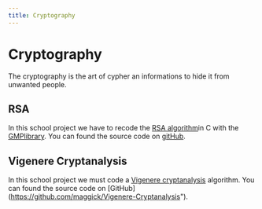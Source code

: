 ```yaml
---
title: Cryptography
---
```


# Cryptography

The cryptography is the art of cypher an informations to hide it from unwanted people.

## RSA

In this school project we have to recode the
[RSA algorithm](http://en.wikipedia.org/wiki/RSA_%28algorithm%29)in C with the
[GMPlibrary](http://gmplib.org).
You can found the source code on [gitHub](https://github.com/maggick/rsa).

## Vigenere Cryptanalysis

In this school project we must code a [Vigenere
cryptanalysis](http://en.wikipedia.org/wiki/Vigen%C3%A8re_cipher#Cryptanalysis)
algorithm.
You can found the source code on [GitHub]
(https://github.com/maggick/Vigenere-Cryptanalysis").

